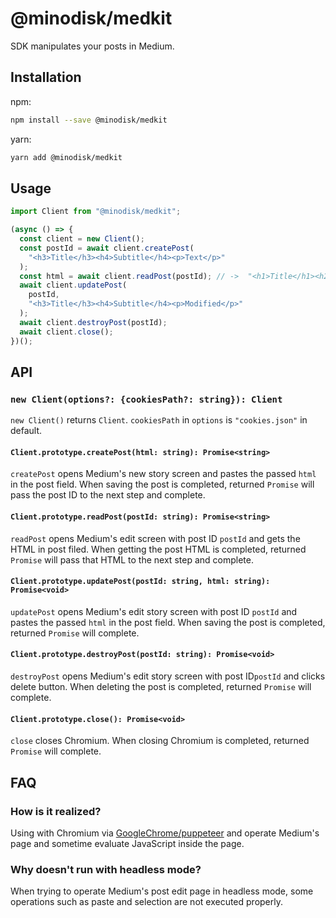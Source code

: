 # @minodisk/medkit

SDK manipulates your posts in Medium.

## Installation

npm:

```sh
npm install --save @minodisk/medkit
```

yarn:

```sh
yarn add @minodisk/medkit
```

## Usage

```js
import Client from "@minodisk/medkit";

(async () => {
  const client = new Client();
  const postId = await client.createPost(
    "<h3>Title</h3><h4>Subtitle</h4><p>Text</p>"
  );
  const html = await client.readPost(postId); // ->  "<h1>Title</h1><h2>Subtitle</h2><p>Text</p>" or "<h3>Title</h3><h4>Subtitle</h4><p>Text</p>"
  await client.updatePost(
    postId,
    "<h3>Title</h3><h4>Subtitle</h4><p>Modified</p>"
  );
  await client.destroyPost(postId);
  await client.close();
})();
```

## API

### `new Client(options?: {cookiesPath?: string}): Client`

`new Client()` returns `Client`. `cookiesPath` in `options` is `"cookies.json"`
in default.

#### `Client.prototype.createPost(html: string): Promise<string>`

`createPost` opens Medium's new story screen and pastes the passed `html` in the
post field. When saving the post is completed, returned `Promise` will pass the
post ID to the next step and complete.

#### `Client.prototype.readPost(postId: string): Promise<string>`

`readPost` opens Medium's edit screen with post ID `postId` and gets the HTML in
post filed. When getting the post HTML is completed, returned `Promise` will
pass that HTML to the next step and complete.

#### `Client.prototype.updatePost(postId: string, html: string): Promise<void>`

`updatePost` opens Medium's edit story screen with post ID `postId` and pastes
the passed `html` in the post field. When saving the post is completed, returned
`Promise` will complete.

#### `Client.prototype.destroyPost(postId: string): Promise<void>`

`destroyPost` opens Medium's edit story screen with post ID`postId` and clicks
delete button. When deleting the post is completed, returned `Promise` will
complete.

#### `Client.prototype.close(): Promise<void>`

`close` closes Chromium. When closing Chromium is completed, returned `Promise`
will complete.

## FAQ

### How is it realized?

Using with Chromium via
[GoogleChrome/puppeteer](https://github.com/GoogleChrome/puppeteer) and operate
Medium's page and sometime evaluate JavaScript inside the page.

### Why doesn't run with headless mode?

When trying to operate Medium's post edit page in headless mode, some operations
such as paste and selection are not executed properly.

